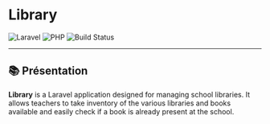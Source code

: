 # Library

![Laravel](https://img.shields.io/badge/Laravel-12.x-red?logo=laravel)
![PHP](https://img.shields.io/badge/PHP-8.2-blue?logo=php)
![Build Status](https://img.shields.io/github/actions/workflow/status/hicharly/library/tests.yml?branch=main&logo=github)

---

## 📚 Présentation

**Library** is a Laravel application designed for managing school libraries.
It allows teachers to take inventory of the various libraries and books available and easily check if a book is already present at the school.

